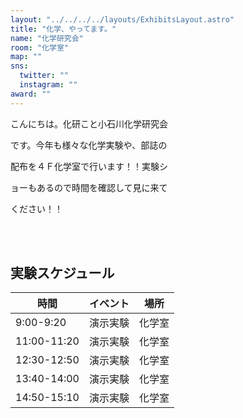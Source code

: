 ```yaml
---
layout: "../../../../layouts/ExhibitsLayout.astro"
title: "化学、やってます。"
name: "化学研究会"
room: "化学室"
map: ""
sns:
  twitter: ""
  instagram: ""
award: ""
---
```


こんにちは。化研こと小石川化学研究会

です。今年も様々な化学実験や、部誌の

配布を４Ｆ化学室で行います！！実験シ

ョーもあるので時間を確認して見に来て

ください！！


<br><br>

## 実験スケジュール

<div class="time-schedule-table">
  <div class="schedule-container">
    <table class="schedule-table">
      <thead>
        <tr>
          <th class="time-header">時間</th>
          <th class="event-header">イベント</th>
          <th class="location-header">場所</th>
        </tr>
      </thead>
      <tbody>
        <tr class="schedule-row">
          <td class="time-cell">9:00-9:20</td>
          <td class="event-cell">演示実験</td>
          <td class="location-cell">化学室</td>
        </tr>
        <tr class="schedule-row">
          <td class="time-cell">11:00-11:20</td>
          <td class="event-cell">演示実験</td>
          <td class="location-cell">化学室</td>
        </tr>
        <tr class="schedule-row">
          <td class="time-cell">12:30-12:50</td>
          <td class="event-cell">演示実験</td>
          <td class="location-cell">化学室</td>
        </tr>
        <tr class="schedule-row">
          <td class="time-cell">13:40-14:00</td>
          <td class="event-cell">演示実験</td>
          <td class="location-cell">化学室</td>
        </tr>
        <tr class="schedule-row">
          <td class="time-cell">14:50-15:10</td>
          <td class="event-cell">演示実験</td>
          <td class="location-cell">化学室</td>
        </tr>
      </tbody>
    </table>
  </div>
</div>
